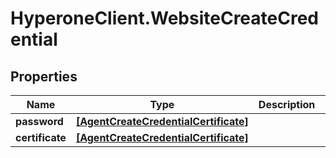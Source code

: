 # HyperoneClient.WebsiteCreateCredential

## Properties

Name | Type | Description | Notes
------------ | ------------- | ------------- | -------------
**password** | [**[AgentCreateCredentialCertificate]**](AgentCreateCredentialCertificate.md) |  | [optional] 
**certificate** | [**[AgentCreateCredentialCertificate]**](AgentCreateCredentialCertificate.md) |  | [optional] 


